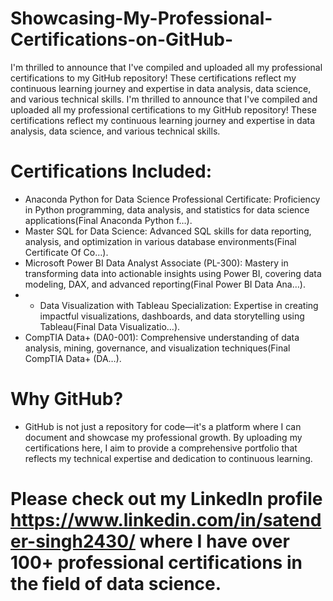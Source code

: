 # Showcasing-My-Professional-Certifications-on-GitHub-
I'm thrilled to announce that I've compiled and uploaded all my professional certifications to my GitHub repository! These certifications reflect my continuous learning journey and expertise in data analysis, data science, and various technical skills.
I'm thrilled to announce that I've compiled and uploaded all my professional certifications to my GitHub repository! These certifications reflect my continuous learning journey and expertise in data analysis, data science, and various technical skills.

# Certifications Included:
- Anaconda Python for Data Science Professional Certificate: Proficiency in Python programming, data analysis, and statistics for data science applications​(Final Anaconda Python f…).
- Master SQL for Data Science: Advanced SQL skills for data reporting, analysis, and optimization in various database environments​(Final Certificate Of Co…).
- Microsoft Power BI Data Analyst Associate (PL-300): Mastery in transforming data into actionable insights using Power BI, covering data modeling, DAX, and advanced reporting​(Final Power BI Data Ana…).
- - Data Visualization with Tableau Specialization: Expertise in creating impactful visualizations, dashboards, and data storytelling using Tableau​(Final Data Visualizatio…).
- CompTIA Data+ (DA0-001): Comprehensive understanding of data analysis, mining, governance, and visualization techniques​(Final CompTIA Data+ (DA…).


# Why GitHub?
- GitHub is not just a repository for code—it's a platform where I can document and showcase my professional growth. By uploading my certifications here, I aim to provide a comprehensive portfolio that reflects my technical expertise and dedication to continuous learning.

# Please check out my LinkedIn profile https://www.linkedin.com/in/satender-singh2430/ where I have over 100+ professional certifications in the field of data science.


